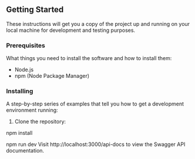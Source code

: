 ## Getting Started

These instructions will get you a copy of the project up and running on your local machine for development and testing purposes.

### Prerequisites

What things you need to install the software and how to install them:

- Node.js
- npm (Node Package Manager)

### Installing

A step-by-step series of examples that tell you how to get a development environment running:

1. Clone the repository:

npm install

npm run dev
Visit http://localhost:3000/api-docs to view the Swagger API documentation.
